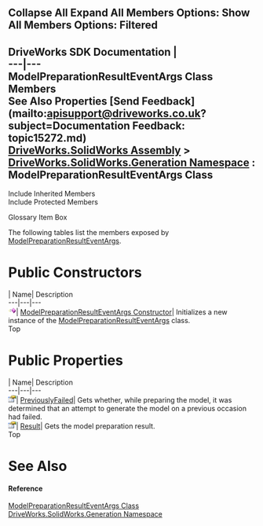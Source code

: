 Collapse All Expand All Members Options: Show All  Members Options: Filtered   
---  
DriveWorks SDK Documentation  |   
---|---  
ModelPreparationResultEventArgs Class Members   
See Also Properties [Send Feedback](mailto:apisupport@driveworks.co.uk?subject=Documentation Feedback: topic15272.md)  
[DriveWorks.SolidWorks Assembly](topic13342.md) > [DriveWorks.SolidWorks.Generation Namespace](topic15094.md) : ModelPreparationResultEventArgs Class  
---  
  
Include Inherited Members    
Include Protected Members  


Glossary Item Box

The following tables list the members exposed by [ModelPreparationResultEventArgs](topic15272.md).

# Public Constructors

| Name| Description  
---|---|---  
![Public Constructor](dotnetimages/publicConstructor.gif)| [ModelPreparationResultEventArgs Constructor](topic15278.md)| Initializes a new instance of the [ModelPreparationResultEventArgs](topic15272.md) class.   
Top

# Public Properties

| Name| Description  
---|---|---  
![Public Property](dotnetimages/publicProperty.gif)| [PreviouslyFailed](topic15279.md)| Gets whether, while preparing the model, it was determined that an attempt to generate the model on a previous occasion had failed.   
![Public Property](dotnetimages/publicProperty.gif)| [Result](topic15280.md)| Gets the model preparation result.   
Top

# See Also

#### Reference

[ModelPreparationResultEventArgs Class](topic15272.md)   
[DriveWorks.SolidWorks.Generation Namespace](topic15094.md)


